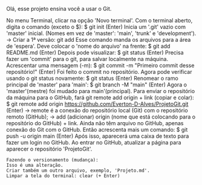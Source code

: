 Olá, esse projeto ensina você a usar o Git.

No menu Terminal, clicar na opção 'Novo terminal'.
Com o terminal aberto, digita o comando (exceto o $):
$ git init (Enter)
    Inicia um '.git' vazio com 'master' inicial. (Nomes em vez de 'master': 'main', 'trunk' e 'development'). 
    → Criar a 1ª versão: git add
    Esse comando manda os arquivos para a área de 'espera'. Deve colocar o 'nome do arquivo' na frente: 
$ git add README.md (Enter)
    Depois pode visualizar:
$ git status (Enter)
    Precisa fazer um 'commit' para o git, para salvar localmente na máquina. Acrescentar uma mensagem (-m):
$ git commit -m "Primeiro commit desse repositório!" (Enter)
    Foi feito o commit no repositório.
    Agora pode verificar usando o git status novamente:
$ git status (Enter)
    Renomear o ramo principal de 'master' para 'main':
$ git branch -M "main" (Enter)
    Agora o 'master'(mestre) foi mudado para main'(principal).
    Para enviar o repositório da máquina para o GitHub, fará git remote add origin + link (copiar e colar):
$ git remote add origin https://github.com/Everton-D-Alves/ProjetoGit.git (Enter)
    → remote é a conexão do repositório local (Git) com o repositório remoto (GitHub);
    → add (adicionar) origin (nome que está colocando para o repositório do GitHub) + link.
    Ainda não têm arquivo no GitHub, apenas conexão do Git com o GitHub. Então acrescenta mais um comando:
$ git push -u origin main (Enter)
    Após isso, aparecerá uma caixa de texto para fazer um login no GitHub.
    Ao entrar no GitHub, atualizar a página para aparecer o repositório 'ProjetoGit'.

    Fazendo o versionamento (mudança):
    Isso é uma alteração.
    Criar também um outro arquivo, exemplo, 'Projeto.md'.
    Limpar a tela do terminal: clear (+ Enter)